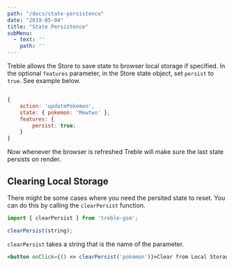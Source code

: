 ```yaml
---
path: "/docs/state-persistence"
date: "2019-05-04"
title: "State Persistence"
subMenu: 
  - text: '' 
    path: ''
---
```



Treble allows the Store to save state to browser local storage if specified. In the optional `features` parameter, in the Store state object, set `persist` to `true`. See example below.

```javascript

{
    action: 'updatePokemon',
    state: { pokemon: 'Mewtwo' },
    features: {
        persist: true;
    }
}
```

Now whenever the browser is refreshed Treble will make sure the last state persists on render.

## Clearing Local Storage
There might be some cases where you need the persited state to reset. You can do this by calling the `clearPersist` function.

```javascript
import { clearPersist } from 'treble-gsm';

clearPersist(string);
```

`clearPersist` takes a string that is the name of the parameter.

```jsx
<button onClick={() => clearPersist('pokemon')}>Clear from Local Storage</button>
````